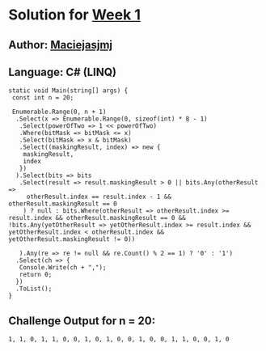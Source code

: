 # Solution for [Week 1](Index)
## Author: [Maciejasjmj](https://what.thedailywtf.com/user/Maciejasjmj)

<a name="CSharp"></a>
## Language: C# (LINQ)

```
static void Main(string[] args) {
 const int n = 20;

 Enumerable.Range(0, n + 1)
  .Select(x => Enumerable.Range(0, sizeof(int) * 8 - 1)
   .Select(powerOfTwo => 1 << powerOfTwo)
   .Where(bitMask => bitMask <= x)
   .Select(bitMask => x & bitMask)
   .Select((maskingResult, index) => new {
    maskingResult,
    index
   })
  ).Select(bits => bits
   .Select(result => result.maskingResult > 0 || bits.Any(otherResult =>
     otherResult.index == result.index - 1 && otherResult.maskingResult == 0
    ) ? null : bits.Where(otherResult => otherResult.index >= result.index && otherResult.maskingResult == 0 && !bits.Any(yetOtherResult => yetOtherResult.index >= result.index && yetOtherResult.index < otherResult.index && yetOtherResult.maskingResult != 0))

   ).Any(re => re != null && re.Count() % 2 == 1) ? '0' : '1')
  .Select(ch => {
   Console.Write(ch + ",");
   return 0;
  })
  .ToList();
}
```

## Challenge Output for n = 20:
```
1, 1, 0, 1, 1, 0, 0, 1, 0, 1, 0, 0, 1, 0, 0, 1, 1, 0, 0, 1, 0
```